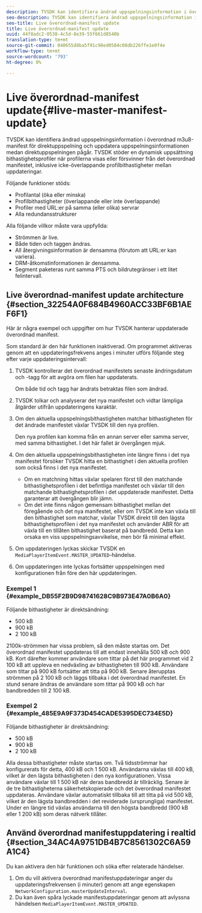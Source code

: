 ```yaml
---
description: TVSDK kan identifiera ändrad uppspelningsinformation i överordnad m3u8-manifest för direktuppspelning och uppdatera uppspelningsinformationen medan direktuppspelningen pågår. TVSDK stöder en dynamisk uppsättning bithastighetsprofiler när profilerna visas eller försvinner från det överordnad manifestet, inklusive icke-överlappande profilbithastigheter mellan uppdateringar.
seo-description: TVSDK kan identifiera ändrad uppspelningsinformation i överordnad m3u8-manifest för direktuppspelning och uppdatera uppspelningsinformationen medan direktuppspelningen pågår. TVSDK stöder en dynamisk uppsättning bithastighetsprofiler när profilerna visas eller försvinner från det överordnad manifestet, inklusive icke-överlappande profilbithastigheter mellan uppdateringar.
seo-title: Live överordnad-manifest update
title: Live överordnad-manifest update
uuid: 44f8adc2-0538-4c5d-8e39-55f661d8540b
translation-type: tm+mt
source-git-commit: 040655d8ba5f91c98ed0584c08db226ffe1e0f4e
workflow-type: tm+mt
source-wordcount: '793'
ht-degree: 0%

---
```



# Live överordnad-manifest update{#live-master-manifest-update}

TVSDK kan identifiera ändrad uppspelningsinformation i överordnad m3u8-manifest för direktuppspelning och uppdatera uppspelningsinformationen medan direktuppspelningen pågår. TVSDK stöder en dynamisk uppsättning bithastighetsprofiler när profilerna visas eller försvinner från det överordnad manifestet, inklusive icke-överlappande profilbithastigheter mellan uppdateringar.

Följande funktioner stöds:

* Profilantal (öka eller minska)
* Profilbithastigheter (överlappande eller inte överlappande)
* Profiler med URL:er på samma (eller olika) servrar
* Alla redundansstrukturer

Alla följande villkor måste vara uppfyllda:

* Strömmen är live.
* Både tiden och taggen ändras.
* All återgivningsinformation är densamma (förutom att URL:er kan variera).
* DRM-åtkomstinformationen är densamma.
* Segment paketeras runt samma PTS och bildrutegränser i ett litet felintervall.

## Live överordnad-manifest update architecture {#section_32254A0F684B4960ACC33BF6B1AEF6F1}

Här är några exempel och uppgifter om hur TVSDK hanterar uppdaterade överordnad manifest.

Som standard är den här funktionen inaktiverad. Om programmet aktiveras genom att en uppdateringsfrekvens anges i minuter utförs följande steg efter varje uppdateringsintervall:

1. TVSDK kontrollerar det överordnad manifestets senaste ändringsdatum och -tagg för att avgöra om filen har uppdaterats.

   Om både tid och tagg har ändrats betraktas filen som ändrad.
1. TVSDK tolkar och analyserar det nya manifestet och vidtar lämpliga åtgärder utifrån uppdateringens karaktär.
1. Om den aktuella uppspelningsbithastigheten matchar bithastigheten för det ändrade manifestet växlar TVSDK till den nya profilen.

   Den nya profilen kan komma från en annan server eller samma server, med samma bithastighet. I det här fallet är övergången mjuk.
1. Om den aktuella uppspelningsbithastigheten inte längre finns i det nya manifestet försöker TVSDK hitta en bithastighet i den aktuella profilen som också finns i det nya manifestet.

   * Om en matchning hittas växlar spelaren först till den matchande bithastighetsprofilen i det befintliga manifestet och växlar till den matchande bithastighetsprofilen i det uppdaterade manifestet. Detta garanterar att övergången blir jämn.
   * Om det inte finns någon gemensam bithastighet mellan det föregående och det nya manifestet, eller om TVSDK inte kan växla till den bithastighet som matchar, växlar TVSDK direkt till den lägsta bithastighetsprofilen i det nya manifestet och använder ABR för att växla till en tillåten bithastighet baserat på bandbredd. Detta kan orsaka en viss uppspelningsavvikelse, men bör få minimal effekt.

1. Om uppdateringen lyckas skickar TVSDK en `MediaPlayerItemEvent.MASTER_UPDATED`-händelse.
1. Om uppdateringen inte lyckas fortsätter uppspelningen med konfigurationen från före den här uppdateringen.

### Exempel 1 {#example_DB55F2B9D98741628C9B973E47A0B6A0}

Följande bithastigheter är direktsändning:

* 500 kB
* 900 kB
* 2 100 kB

2100k-strömmen har vissa problem, så den måste startas om. Det överordnad manifestet uppdateras till att endast innehålla 500 kB och 900 kB. Kort därefter kommer användare som tittar på det här programmet vid 2 100 kB att uppleva en nedväxling av bithastigheten till 900 kB. Användare som tittar på 900 kB fortsätter att titta på 900 kB. Senare återupptas strömmen på 2 100 kB och läggs tillbaka i det överordnad manifestet. En stund senare ändras de användare som tittar på 900 kB och har bandbredden till 2 100 kB.

### Exempel 2 {#example_485E9A9F373D454CADE5395DEC734E5D}

Följande bithastigheter är direktsändning:

* 500 kB
* 900 kB
* 2 100 kB

Alla dessa bithastigheter måste startas om. Två tidsströmmar har konfigurerats för detta, 400 kB och 1 500 kB. Användarna växlas till 400 kB, vilket är den lägsta bithastigheten i den nya konfigurationen. Vissa användare växlar till 1 500 kB när deras bandbredd är tillräcklig. Senare är de tre bithastigheterna säkerhetskopierade och det överordnad manifestet uppdateras. Användare växlar automatiskt tillbaka till att titta på vid 500 kB, vilket är den lägsta bandbredden i det reviderade (ursprungliga) manifestet. Under en längre tid växlas användarna till den högsta bandbredd (900 kB eller 1 200 kB) som deras nätverk tillåter.

## Använd överordnad manifestuppdatering i realtid {#section_34AC4A9751DB4B7C8561302C6A59A1C4}

Du kan aktivera den här funktionen och söka efter relaterade händelser.

1. Om du vill aktivera överordnad manifestuppdateringar anger du uppdateringsfrekvensen (i minuter) genom att ange egenskapen `NetworkConfiguration.masterUpdateInterval`.
1. Du kan även spåra lyckade manifestuppdateringar genom att avlyssna händelsen `MediaPlayerItemEvent.MASTER_UPDATED`.

